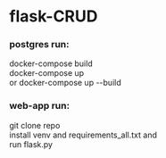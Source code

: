 # flask-CRUD

### postgres run:
docker-compose build<br>
docker-compose up<br>
or docker-compose up --build<br>

### web-app run:
git clone repo<br>
install venv and requirements_all.txt
and<br>
run flask.py <br>
